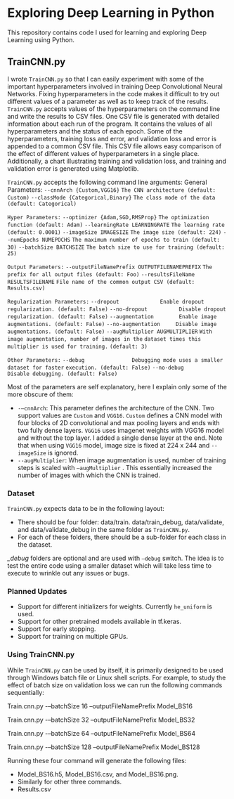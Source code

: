 # Exploring Deep Learning in Python
This repository contains code I used for learning and exploring Deep Learning using Python. 

## TrainCNN.py
I wrote `TrainCNN.py` so that I can easily experiment with some of the important hyperparameters involved in training Deep Convolutional Neural Networks. Fixing hyperparameters in the code makes it difficult to try out different values of a parameter as well as to keep track of the results. `TrainCNN.py` accepts values of the hyperparameters on the command line and write the results to CSV files. One CSV file is generated with detailed information about each run of the program. It contains the values of all hyperparameters and the status of each epoch. Some of the hyperparameters, training loss and error, and validation loss and error is appended to a common CSV file. This CSV file allows easy comparison of the effect of different values of hyperparameters in a single place. Additionally, a chart illustrating training and validation loss, and training and validation error is generated using Matplotlib.

`TrainCNN.py` accepts the following command line arguments:
General Parameters:
  `--cnnArch {Custom,VGG16}`
                        `The CNN architecture (default: Custom)`
  `--classMode {Categorical,Binary}`
                        `The class mode of the data (default: Categorical)`

`Hyper Parameters:`
  `--optimizer {Adam,SGD,RMSProp}`
                        `The optimization function (default: Adam)`
  `--learningRate LEARNINGRATE`
                        `The learning rate (default: 0.0001)`
  `--imageSize IMAGESIZE`
                        `The image size (default: 224)`
  `--numEpochs NUMEPOCHS`
                        `The maximum number of epochs to train (default: 30)`
  `--batchSize BATCHSIZE`
                        `The batch size to use for training (default: 25)`

`Output Parameters:`
  `--outputFileNamePrefix OUTPUTFILENAMEPREFIX`
                        `The prefix for all output files (default: Foo)`
  `--resultsFileName RESULTSFILENAME`
                        `File name of the common output CSV (default:`
                        `Results.csv)`

`Regularization Parameters:`
  `--dropout             Enable dropout regularization. (default: False)`
  `--no-dropout          Disable dropout regularization. (default: False)`
  `--augmentation        Enable image augmentations. (default: False)`
  `--no-augmentation     Disable image augmentations. (default: False)`
  `--augMultiplier AUGMULTIPLIER`
                        `With image augmentation, number of images in the`
                        `dataset times this multiplier is used for training.`
                        `(default: 3)`

`Other Parameters:`
  `--debug               Debugging mode uses a smaller dataset for faster`
                        `execution. (default: False)`
  `--no-debug            Disable debugging. (default: False)`

Most of the parameters are self explanatory, here I explain only some of the more obscure of them:
* `-–cnnArch`: This parameter defines the architecture of the CNN. Two support values are `Custom` and `VGG16`. `Custom` defines a CNN model with four blocks of 2D convolutional and max pooling layers and ends with two fully dense layers. `VGG16` uses imagenet weights with VGG16 model and without the top layer. I added a single dense layer at the end. Note that when using `VGG16` model, image size is fixed at 224 x 244 and `--imageSize` is ignored.
* `--augMultiplier`: When image augmentation is used, number of training steps is scaled with `–augMultiplier` . This essentially increased the number of images with which the CNN is trained.

### Dataset

`TrainCNN.py` expects data to be in the following layout:

* There should be four folder: data/train. data/train_debug, data/validate, and data/validate_debug in the same folder as `TrainCNN.py`.
* For each of these folders, there should be a sub-folder for each class in the dataset.

*_debug* folders are optional and are used with `–debug` switch. The idea is to test the entire code using a smaller dataset which will take less time to execute to wrinkle out any issues or bugs.

### Planned Updates

* Support for different initializers for weights. Currently `he_uniform` is used.
* Support for other pretrained models available in tf.keras.
* Support for early stopping.
* Support for training on multiple GPUs.

### Using TrainCNN.py

While `TrainCNN.py` can be used by itself, it is primarily designed to be used through Windows batch file or Linux shell scripts. For example, to study the effect of batch size on validation loss we can run the following commands sequentially:

Train.cnn.py -–batchSize 16 –outputFileNamePrefix Model_BS16

Train.cnn.py -–batchSize 32 –outputFileNamePrefix Model_BS32

Train.cnn.py -–batchSize 64 –outputFileNamePrefix Model_BS64

Train.cnn.py -–batchSize 128 –outputFileNamePrefix Model_BS128

Running these four command will generate the following files:

* Model_BS16.h5, Model_BS16.csv, and Model_BS16.png.
* Similarly for other three commands.
* Results.csv

